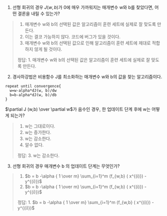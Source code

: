 1. 선형 회귀의 경우 $J(w, b)$가 0에 매우 가까워지는 매개변수 w와 b를 찾았다면, 어떤 결론을 내릴 수 있는가?
> 1. 매개변수 w와 b의 선택된 값은 알고리즘이 훈련 세트에 실제로 잘 맞도록 만든다.
> 2. 이는 결코 가능하지 않다. 코드에 버그가 있을 것이다.
> 3. 매개변수 w와 b의 선택된 값으로 인해 알고리즘이 훈련 세트에 제대로 적합하지 않게 될 것이다.
>
> 정답: 1. 매개변수 w와 b의 선택된 값은 알고리즘이 훈련 세트에 실제로 잘 맞도록 만든다.

2. 경사하강법은 비용함수 J를 최소화하는 매개변수 w와 b의 값을 찾는 알고리즘이다.
```
repeat until convergence{
  w=w-alpha*dJ(w, b)/dw
  b=b-alpha*dJ(w, b)/db
}
```
$\partial J (w,b) \over \partial w$가 음수인 경우, 한 업데이트 단계 후에 w는 어떻게 되는가?
> 1. w는 그대로이다.
> 2. w는 증가한다.
> 3. w는 감소한다.
> 4. 알수 없다.
>
> 정답: 3. w는 감소한다.

3. 선형 회귀의 경우 매개변수 b 의 업데이트 단계는 무엇인가?
> 1. $b = b -\alpha { 1 \over m} \sum_{i=1}^m (f_{w,b} ( x^{(i)}) - y^{(i)})$
> 2. $b = b -\alpha { 1 \over m} \sum_{i=1}^m (f_{w,b} ( x^{(i)}) - y^{(i)})$
>
> 정답: 1. $b = b -\alpha { 1 \over m} \sum_{i=1}^m (f_{w,b} ( x^{(i)}) - y^{(i)})$
